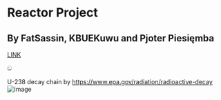 ﻿# Reactor Project
## By FatSassin, KBUEKuwu and Pjoter Piesięmba
[LINK](https://www.britannica.com/science/uranium)

ඞ

U-238 decay chain by https://www.epa.gov/radiation/radioactive-decay
![image](https://www.epa.gov/sites/default/files/styles/medium/public/2015-05/u-238_decay.png?itok=558OwVAJ)


